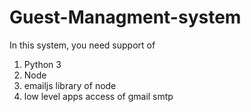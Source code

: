 # Guest-Managment-system

In this system, you need support of
1. Python 3
2. Node
3. emailjs library of node
4. low level apps access of gmail smtp
